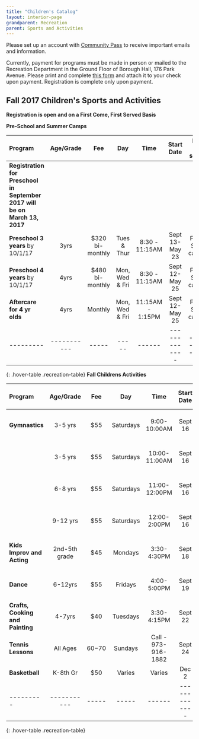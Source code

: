 ```yaml
---
title: "Children's Catalog"
layout: interior-page
grandparent: Recreation
parent: Sports and Activities
---
```

 
Please set up an account with [Community Pass](https://register.communitypass.net/reg/login.cfm?D%3CN%21%2E%22_W%22F%299SZWV%5C%21%3DHNW%3BR%3AZQI%2F79%2CKX03%3DBIP%27B%5EF%25U99%2B) to receive important emails and information. 

Currently, payment for programs must be made in person or mailed to the Recreation Department in the Ground Floor of Borough Hall, 176 Park Avenue.  Please print and complete [this form](http://static.rutherford-nj.com/recreation/Recreation_ProgramRegistration.pdf) and attach it to your check upon payment. Registration is complete only upon payment.

## Fall 2017 Children's Sports and Activities
**Registration is open and on a First Come, First Served Basis**

**Pre-School and Summer Camps**

| Program | Age/Grade | Fee |	Day | Time | Start Date |	Dates no session | Number of classes | Location |
|:--------|:---------:|:---:|:---:|:----:|:-------------:|:----------------:|:-----------------:|:--------:|
|	**Registration for Preschool in September 2017 will be on March 13, 2017**		|  |  |  |  |  |  |  |  |
| **Preschool 3 years** by 10/1/17 | 3yrs | $320 bi-monthly | Tues & Thur | 8:30 - 11:15AM | Sept 13-May 23 | Follows School calendar | | Tamblyn Field Civic Center |
| **Preschool 4 years** by 10/1/17 | 4yrs | $480 bi-monthly | Mon, Wed & Fri | 8:30 - 11:15AM | Sept 12-May 25 | Follows School calendar | | Tamblyn Field Civic Center |
| **Aftercare for 4 yr olds** | 4yrs | Monthly | Mon, Wed & Fri | 11:15AM - 1:15PM | Sept 12-May 25 | Follows School calendar | | Tamblyn Field Civic Center |
|---------|-----------|-----|-----|------|-------------|------------------|-------------------|----------|
{: .hover-table .recreation-table}
**Fall Childrens Activities**

| Program | Age/Grade | Fee |	Day | Time | Start Date |	Dates no session | Number of classes | Location |
|:--------|:---------:|:---:|:---:|:----:|:-------------:|:----------------:|:-----------------:|:--------:|
| **Gymnastics** | 3-5 yrs | $55 | Saturdays | 9:00-10:00AM | Sept 16 |    | 8 | Tamblyn Field Civic Center |
|                | 3-5 yrs | $55 | Saturdays | 10:00-11:00AM| Sept 16 |    | 8 | Tamblyn Field Civic Center |
|                | 6-8 yrs | $55 | Saturdays | 11:00-12:00PM| Sept 16 |    | 8 | Tamblyn Field Civic Center |
|                | 9-12 yrs | $55 | Saturdays | 12:00-2:00PM| Sept 16 |    | 8 | Tamblyn Field Civic Center 
| **Kids Improv and Acting** | 2nd-5th grade | $45 | Mondays | 3:30-4:30PM | Sept 18 |    | 8 | Tamblyn Field Civic Center |
| **Dance** | 6-12yrs | $55 | Fridays | 4:00-5:00PM | Sept 19 |    | 8 | Tamblyn Field Civic Center |
| **Crafts, Cooking and Painting** | 4-7yrs | $40 | Tuesdays | 3:30-4:15PM | Sept 22 |    | 8 | Tamblyn Field Civic Center |
| **Tennis Lessons** | All Ages | $60-$70 | Sundays | Call - 973-916-1882 | Sept 24 |    | 6 | Memorial Tennis Courts |
| **Basketball** | K-8th Gr | $50 | Varies | Varies | Dec 2 |    | 10 weeks | Varies |
|---------|-----------|-----|-----|------|-------------|------------------|-------------------|----------|
{: .hover-table .recreation-table}





